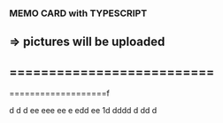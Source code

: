 ### MEMO CARD with TYPESCRIPT
=> pictures will be uploaded
--------------------------
==========================
-
===================f

d
d
d
ee
eee
ee
e
edd
ee
1d
dddd
d
dd
d
